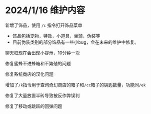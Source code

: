 # 2024/1/16 维护内容

新增了饰品，使用 `/c` 指令打开饰品菜单

* 饰品包括宠物，特效，小道具，坐骑，伪装等
* 目前伪装类别的部分饰品有一些小bug，会在未来的维护中修复。

聊天框现在会出现小提示，10分钟一次

修复蜜蜂不进蜂箱和不繁殖的问题

修复系统商店的汉化问题

增加了`/k`指令用于查询奇幻商店的箱子和`/cc`箱子的钥匙数量，功能同`/ek`

修复了大量放置半砖导致被反作弊误判

修复了移动或跳跃的回弹问题
